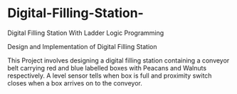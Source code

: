# Digital-Filling-Station-
Digital Filling Station With Ladder Logic Programming

Design and Implementation of Digital Filling Station

This Project involves designing a digital filling station containing a conveyor belt carrying red and blue labelled boxes with 
Peacans and Walnuts respectively. A level sensor tells when box is full and proximity switch closes when a box arrives on to the
conveyor.
